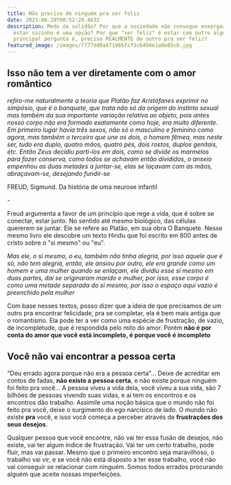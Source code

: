 ```yaml
---
title: Não preciso de ninguém pra ser feliz
date: 2021-06-20T00:52:29.463Z
description: Medo da solidão? Por que a sociedade não consegue enxergar que
  estar sozinho é uma opção? Por que "ser feliz" é estar com outro alguém? mas a
  principal pergunta é, preciso REALMENTE do outro pra ser feliz?
featured_image: /images/7777dd0a47196bfcf3c6494e1a0e85cb.jpg
---
```

## Isso não tem a ver diretamente com o amor romântico

*refiro-me naturalmente a teoria que Platão faz  Aristófanes exprimir no simpósio, que é o banquete, que trata não só da origem do instinto sexual mas também da sua importante variação relativa ao objeto, pois antes nosso corpo não era formado exatamente como hoje, era muito diferente. Em primeiro lugar havia três sexos, não só o masculino e feminino como agora, mas também o terceiro que une os dois, o homem fêmea, mas neste ser, tudo era duplo, quatro mãos, quatro pés, dois rostos, duplos genitais, etc. Então Zeus decidiu parti-los em dois, como se divide os marmelos para fazer conserva, como todos se achavam então divididos, o anseio empenhou as duas metades a juntar-se, elas se laçavam com as mãos, abraçavam-se, desejando fundir-se*

FREUD, Sigmund. Da história de uma neurose infantil

\-

Freud argumenta a favor de um princípio que rege a vida, que é sobre se conectar, estar junto. No sentido até mesmo biológico, das células quererem se juntar. Ele se refere ao Platão, em sua obra O Banquete. Nesse mesmo livro ele descobre um texto Hindu que foi escrito em 800 antes de cristo sobre o "si mesmo" ou "eu".

*Mas ele, o si mesmo, o eu, também não tinha alegria, por isso aquele que é só, não tem alegria, então, ele ansiou por outro, ele era grande como um homem e uma mulher quando se enlaçam, ele dividiu esse si mesmo em duas partes, daí se originaram marido e mulher, por isso, esse corpo é como uma metade separada do si mesmo, por isso o espaço aqui vazio é preenchido pela mulher*

Com base nesses textos, posso dizer que a ideia de que precisamos de um outro pra encontrar felicidade, pra se completar, ela é bem mais antiga que o romantismo. Ela pode ter a ver como uma espécie de frustração, de vazio, de incompletude, que é respondida pelo mito do amor. Porém **não é por conta do amor que você está incompleto, é porque você é incompleto**

## **Você não vai encontrar a pessoa certa**

"Deu errado agora porque não era a pessoa certa"... Deixe de acreditar em contos de fadas, **não existe a pessoa certa**, e não existe porque ninguém foi feito pra você... A pessoa viveu a vida dela, você viveu a sua vida, são 7 bilhões de pessoas vivendo suas vidas, e aí tem os encontros e os encontros dão trabalho. Assimile uma noção básica que o mundo não foi feito pra você, deixe o surgimento do ego narcísico de lado. O mundo não existe **pra** você, e isso você começa a perceber através de **frustrações dos seus desejos**.

Qualquer pessoa que você encontre, não vai ter essa fusão de desejos, não existe, vai ter algum índice de frustração. Vai ter um certo trabalho, pode fluir, mas vai passar. Mesmo que o primeiro encontro seja maravilhoso, o trabalho vai vir, e se você não está disposto a ter esse trabalho, você não vai conseguir se relacionar com ninguém. Somos todos errados procurando alguém que aceite nossas imperfeições.